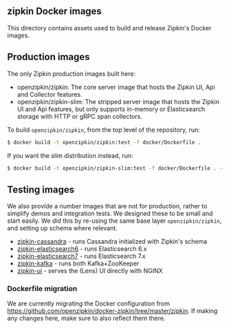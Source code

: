 ## zipkin Docker images
This directory contains assets used to build and release Zipkin's Docker images.

## Production images
The only Zipkin production images built here:
* openzipkin/zipkin: The core server image that hosts the Zipkin UI, Api and Collector features.
* openzipkin/zipkin-slim: The stripped server image that hosts the Zipkin UI and Api features, but only supports in-memory or Elasticsearch storage with HTTP or gRPC span collectors.

To build `openzipkin/zipkin`, from the top level of the repository, run:

```bash
$ docker build -t openzipkin/zipkin:test -f docker/Dockerfile .
```

If you want the slim distribution instead, run:

```bash
$ docker build -t openzipkin/zipkin-slim:test -f docker/Dockerfile . --target zipkin-slim
```

## Testing images

We also provide a number images that are not for production, rather to simplify demos and
integration tests. We designed these to be small and start easily. We did this by re-using the same
base layer `openzipkin/zipkin`, and setting up schema where relevant.

* [zipkin-cassandra](cassandra/README.md) - runs Cassandra initialized with Zipkin's schema
* [zipkin-elasticsearch6](elasticsearch6/README.md) - runs Elasticsearch 6.x
* [zipkin-elasticsearch7](elasticsearch7/README.md) - runs Elasticsearch 7.x
* [zipkin-kafka](kafka/README.md) - runs both Kafka+ZooKeeper
* [zipkin-ui](lens/README.md) - serves the (Lens) UI directly with NGINX

### Dockerfile migration

We are currently migrating the Docker configuration from https://github.com/openzipkin/docker-zipkin/tree/master/zipkin.
If making any changes here, make sure to also reflect them there.
